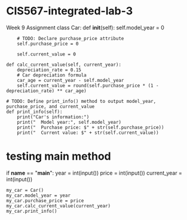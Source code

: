 # CIS567-integrated-lab-3
Week 9 Assignment
class Car:
    def __init__(self):
        self.model_year = 0
        
        # TODO: Declare purchase_price attribute
        self.purchase_price = 0
        
        self.current_value = 0
    
    def calc_current_value(self, current_year):
        depreciation_rate = 0.15
        # Car depreciation formula
        car_age = current_year - self.model_year
        self.current_value = round(self.purchase_price * (1 - depreciation_rate) ** car_age)
          
    # TODO: Define print_info() method to output model_year, purchase_price, and current_value
    def print_info(self):
        print("Car's information:")
        print("  Model year:", self.model_year)
        print("  Purchase price: $" + str(self.purchase_price))
        print("  Current value: $" + str(self.current_value))
        
# testing main method
if __name__ == "__main__":
    year = int(input())
    price = int(input())
    current_year = int(input())
      
    my_car = Car()
    my_car.model_year = year
    my_car.purchase_price = price
    my_car.calc_current_value(current_year)
    my_car.print_info()
